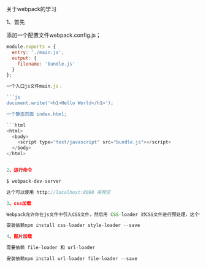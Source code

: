 关于webpack的学习

1、首先

添加一个配置文件webpack.config.js；

```js
module.exports = {
  entry: './main.js',
  output: {
    filename: 'bundle.js'
  }
};

一个入口js文件main.js；

```js
document.write('<h1>Hello World</h1>');

一个静态页面 index.html;

```html
<html>
  <body>
    <script type="text/javascript" src="bundle.js"></script>
  </body>
</html>


2、运行命令

$ webpack-dev-server

这个可以使用 http://localhost:8080 来预览

3、css加载 

Webpack允许你在js文件中引入CSS文件，然后用 CSS-loader 对CSS文件进行预处理，这个例子demo03依赖CSS-loader 和 style-loader。

安装依赖npm install css-loader style-loader --save

4、图片加载

需要依赖 file-loader 和 url-loader 

安装依赖npm install url-loader file-loader --save
